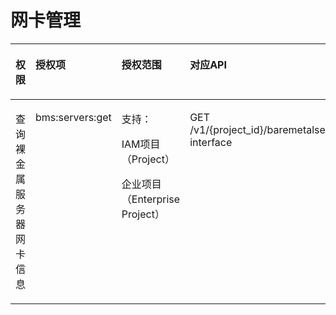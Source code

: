 # 网卡管理<a name="ZH-CN_TOPIC_0169929485"></a>

<a name="zh-cn_topic_0131701331_table62001426203020"></a>
<table><thead align="left"><tr id="zh-cn_topic_0131701331_row12201426193010"><th class="cellrowborder" valign="top" width="25.27252725272527%" id="mcps1.1.5.1.1"><p id="zh-cn_topic_0131701331_p67813273018"><a name="zh-cn_topic_0131701331_p67813273018"></a><a name="zh-cn_topic_0131701331_p67813273018"></a>权限</p>
</th>
<th class="cellrowborder" valign="top" width="24.952495249524954%" id="mcps1.1.5.1.2"><p id="zh-cn_topic_0131701331_p1878123218301"><a name="zh-cn_topic_0131701331_p1878123218301"></a><a name="zh-cn_topic_0131701331_p1878123218301"></a>授权项</p>
</th>
<th class="cellrowborder" valign="top" width="24.93249324932493%" id="mcps1.1.5.1.3"><p id="zh-cn_topic_0131701331_p77803214304"><a name="zh-cn_topic_0131701331_p77803214304"></a><a name="zh-cn_topic_0131701331_p77803214304"></a>授权范围</p>
</th>
<th class="cellrowborder" valign="top" width="24.842484248424842%" id="mcps1.1.5.1.4"><p id="zh-cn_topic_0131701331_p1078732103016"><a name="zh-cn_topic_0131701331_p1078732103016"></a><a name="zh-cn_topic_0131701331_p1078732103016"></a>对应API</p>
</th>
</tr>
</thead>
<tbody><tr id="zh-cn_topic_0131701331_row17201202612309"><td class="cellrowborder" valign="top" width="25.27252725272527%" headers="mcps1.1.5.1.1 "><p id="zh-cn_topic_0131701331_p6461153918305"><a name="zh-cn_topic_0131701331_p6461153918305"></a><a name="zh-cn_topic_0131701331_p6461153918305"></a>查询裸金属服务器网卡信息</p>
</td>
<td class="cellrowborder" valign="top" width="24.952495249524954%" headers="mcps1.1.5.1.2 "><p id="zh-cn_topic_0131701331_p1646111393308"><a name="zh-cn_topic_0131701331_p1646111393308"></a><a name="zh-cn_topic_0131701331_p1646111393308"></a>bms:servers:get</p>
</td>
<td class="cellrowborder" valign="top" width="24.93249324932493%" headers="mcps1.1.5.1.3 "><p id="p49291654134810"><a name="p49291654134810"></a><a name="p49291654134810"></a>支持：</p>
<p id="p169294543483"><a name="p169294543483"></a><a name="p169294543483"></a>IAM项目（Project）</p>
<p id="p12929175411485"><a name="p12929175411485"></a><a name="p12929175411485"></a>企业项目（Enterprise Project）</p>
</td>
<td class="cellrowborder" valign="top" width="24.842484248424842%" headers="mcps1.1.5.1.4 "><p id="zh-cn_topic_0131701331_p11460539103020"><a name="zh-cn_topic_0131701331_p11460539103020"></a><a name="zh-cn_topic_0131701331_p11460539103020"></a>GET /v1/{project_id}/baremetalservers/{server_id}/os-interface</p>
</td>
</tr>
</tbody>
</table>

